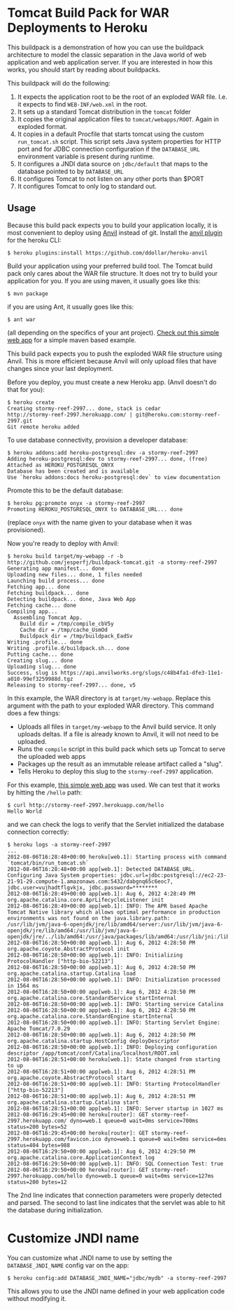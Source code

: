 # Tomcat Build Pack for WAR Deployments to Heroku

This buildpack is a demonstration of how you can use the buildpack architecture to model the classic separation in the Java world of web application and web application server. If you are interested in how this works, you should start by reading about buildpacks.

This buildpack will do the following:

1. It expects the application root to be the root of an exploded WAR file. I.e. it expects to find `WEB-INF/web.xml` in the root.
1. It sets up a standard Tomcat distribution in the `tomcat` folder
1. It copies the original application files to `tomcat/webapps/ROOT`. Again in exploded format.
1. It copies in a default Procfile that starts tomcat using the custom `run_tomcat.sh` script. This script sets Java system properties for HTTP port and for JDBC connection configuration if the `DATABASE_URL` environment variable is present during runtime.
1. It configures a JNDI data source on `jdbc/default` that maps to the database pointed to by `DATABASE_URL`
1. It configures Tomcat to not listen on any other ports than $PORT
1. It configures Tomcat to only log to standard out.

## Usage

Because this build pack expects you to build your application locally, it is most convenient to deploy using [Anvil](https://github.com/ddollar/anvil) instead of git. Install the [anvil plugin](https://github.com/ddollar/heroku-anvil) for the heroku CLI:

```
$ heroku plugins:install https://github.com/ddollar/heroku-anvil
```

Build your application using your preferred build tool. The Tomcat build pack only cares about the WAR file structure. It does not try to build your application for you. If you are using maven, it usually goes like this:

```
$ mvn package
```

if you are using Ant, it usually goes like this:

```
$ ant war
```

(all depending on the specifics of your ant project). [Check out this simple web app](https://github.com/jesperfj/webapp-with-jndi) for a simple maven based example.

This build pack expects you to push the exploded WAR file structure using Anvil. This is more efficient because Anvil will only upload files that have changes since your last deployment.

Before you deploy, you must create a new Heroku app. (Anvil doesn't do that for you):

```
$ heroku create
Creating stormy-reef-2997... done, stack is cedar
http://stormy-reef-2997.herokuapp.com/ | git@heroku.com:stormy-reef-2997.git
Git remote heroku added
```

To use database connectivity, provision a developer database:

```
$ heroku addons:add heroku-postgresql:dev -a stormy-reef-2997
Adding heroku-postgresql:dev to stormy-reef-2997... done, (free)
Attached as HEROKU_POSTGRESQL_ONYX
Database has been created and is available
Use `heroku addons:docs heroku-postgresql:dev` to view documentation
```

Promote this to be the default database:

```
$ heroku pg:promote onyx -a stormy-reef-2997
Promoting HEROKU_POSTGRESQL_ONYX to DATABASE_URL... done
```

(replace `onyx` with the name given to your database when it was provisioned).

Now you're ready to deploy with Anvil:

```
$ heroku build target/my-webapp -r -b http://github.com/jesperfj/buildpack-tomcat.git -a stormy-reef-2997
Generating app manifest... done
Uploading new files... done, 1 files needed
Launching build process... done 
Fetching app... done 
Fetching buildpack... done 
Detecting buildpack... done, Java Web App 
Fetching cache... done 
Compiling app... 
  Assembling Tomcat App.
    Build dir = /tmp/compile_cbV5y
    Cache dir = /tmp/cache_UsmOd
    Buildpack dir = /tmp/buildpack_EadSv
Writing .profile... done 
Writing .profile.d/buildpack.sh... done 
Putting cache... done 
Creating slug... done 
Uploading slug... done 
Success, slug is https://api.anvilworks.org/slugs/c48b4fa1-dfe3-11e1-a010-99ef3259988d.tgz 
Releasing to stormy-reef-2997... done, v5
```

In this example, the WAR directory is at `target/my-webapp`. Replace this argument with the path to your exploded WAR directory. This command does a few things:

* Uploads all files in `target/my-webapp` to the Anvil build service. It only uploads deltas. If a file is already known to Anvil, it will not need to be uploaded.
* Runs the `compile` script in this build pack which sets up Tomcat to serve the uploaded web apps
* Packages up the result as an immutable release artifact called a "slug".
* Tells Heroku to deploy this slug to the `stormy-reef-2997` application.

For this example, [this simple web app](https://github.com/jesperfj/webapp-with-jndi) was used. We can test that it works by hitting the `/hello` path:

```
$ curl http://stormy-reef-2997.herokuapp.com/hello
Hello World
```

and we can check the logs to verify that the Servlet initialized the database connection correctly:

```
$ heroku logs -a stormy-reef-2997
...
2012-08-06T16:28:48+00:00 heroku[web.1]: Starting process with command `tomcat/bin/run_tomcat.sh`
2012-08-06T16:28:48+00:00 app[web.1]: Detected DATABASE_URL. Configuring Java System properties: jdbc.url=jdbc:postgresql://ec2-23-21-91-29.compute-1.amazonaws.com:5432/dabgnq65c6eoc7, jdbc.user=vujhadtflgvkjx, jdbc.password=********
2012-08-06T16:28:49+00:00 app[web.1]: Aug 6, 2012 4:28:49 PM org.apache.catalina.core.AprLifecycleListener init
2012-08-06T16:28:49+00:00 app[web.1]: INFO: The APR based Apache Tomcat Native library which allows optimal performance in production environments was not found on the java.library.path: /usr/lib/jvm/java-6-openjdk/jre/lib/amd64/server:/usr/lib/jvm/java-6-openjdk/jre/lib/amd64:/usr/lib/jvm/java-6-openjdk/jre/../lib/amd64:/usr/java/packages/lib/amd64:/usr/lib/jni:/lib:/usr/lib
2012-08-06T16:28:50+00:00 app[web.1]: Aug 6, 2012 4:28:50 PM org.apache.coyote.AbstractProtocol init
2012-08-06T16:28:50+00:00 app[web.1]: INFO: Initializing ProtocolHandler ["http-bio-52213"]
2012-08-06T16:28:50+00:00 app[web.1]: Aug 6, 2012 4:28:50 PM org.apache.catalina.startup.Catalina load
2012-08-06T16:28:50+00:00 app[web.1]: INFO: Initialization processed in 1564 ms
2012-08-06T16:28:50+00:00 app[web.1]: Aug 6, 2012 4:28:50 PM org.apache.catalina.core.StandardService startInternal
2012-08-06T16:28:50+00:00 app[web.1]: INFO: Starting service Catalina
2012-08-06T16:28:50+00:00 app[web.1]: Aug 6, 2012 4:28:50 PM org.apache.catalina.core.StandardEngine startInternal
2012-08-06T16:28:50+00:00 app[web.1]: INFO: Starting Servlet Engine: Apache Tomcat/7.0.29
2012-08-06T16:28:50+00:00 app[web.1]: Aug 6, 2012 4:28:50 PM org.apache.catalina.startup.HostConfig deployDescriptor
2012-08-06T16:28:50+00:00 app[web.1]: INFO: Deploying configuration descriptor /app/tomcat/conf/Catalina/localhost/ROOT.xml
2012-08-06T16:28:51+00:00 heroku[web.1]: State changed from starting to up
2012-08-06T16:28:51+00:00 app[web.1]: Aug 6, 2012 4:28:51 PM org.apache.coyote.AbstractProtocol start
2012-08-06T16:28:51+00:00 app[web.1]: INFO: Starting ProtocolHandler ["http-bio-52213"]
2012-08-06T16:28:51+00:00 app[web.1]: Aug 6, 2012 4:28:51 PM org.apache.catalina.startup.Catalina start
2012-08-06T16:28:51+00:00 app[web.1]: INFO: Server startup in 1027 ms
2012-08-06T16:29:45+00:00 heroku[router]: GET stormy-reef-2997.herokuapp.com/ dyno=web.1 queue=0 wait=0ms service=700ms status=200 bytes=52
2012-08-06T16:29:45+00:00 heroku[router]: GET stormy-reef-2997.herokuapp.com/favicon.ico dyno=web.1 queue=0 wait=0ms service=6ms status=404 bytes=988
2012-08-06T16:29:50+00:00 app[web.1]: Aug 6, 2012 4:29:50 PM org.apache.catalina.core.ApplicationContext log
2012-08-06T16:29:50+00:00 app[web.1]: INFO: SQL Connection Test: true
2012-08-06T16:29:50+00:00 heroku[router]: GET stormy-reef-2997.herokuapp.com/hello dyno=web.1 queue=0 wait=0ms service=127ms status=200 bytes=12
```

The 2nd line indicates that connection parameters were properly detected and parsed. The second to last line indicates that the servlet was able to hit the database during initialization.

# Customize JNDI name

You can customize what JNDI name to use by setting the `DATABASE_JNDI_NAME` config var on the app:

```
$ heroku config:add DATABASE_JNDI_NAME="jdbc/mydb" -a stormy-reef-2997
```

This allows you to use the JNDI name defined in your web application code without modifying it.


